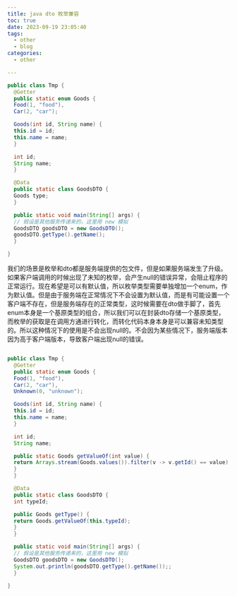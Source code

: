 ```yaml
---
title: java dto 枚举兼容
toc: true
date: 2023-09-19 23:05:40
tags:
  - other
  - blog
categories:
  - other

---
```




<!--more-->

```java
public class Tmp {
  @Getter
  public static enum Goods {
  Food(1, "food"),
  Car(2, "car");

  Goods(int id, String name) {
  this.id = id;
  this.name = name;
  }

  int id;
  String name;
  }

  @Data
  public static class GoodsDTO {
  Goods type;
  }

  public static void main(String[] args) {
  // 假设是其他服务传递来的，这里用 new 模拟
  GoodsDTO goodsDTO = new GoodsDTO();
  goodsDTO.getType().getName();
  }

}
```

我们的场景是枚举和dto都是服务端提供的包文件，但是如果服务端发生了升级。如果客户端调用的时候出现了未知的枚举，会产生null的错误异常，会阻止程序的正常运行。现在希望是可以有默认值，所以枚举类型需要单独增加一个enum，作为默认值。但是由于服务端在正常情况下不会设置为默认值，而是有可能设置一个客户端不存在，但是服务端存在的正常类型，这时候需要在dto做手脚了，首先enum本身是一个基原类型的组合，所以我们可以在封装dto存储一个基原类型，而枚举的获取是在调用方通进行转化，而转化代码本身本身是可以兼容未知类型的。所以这种情况下的使用是不会出现null的。不会因为某些情况下，服务端版本因为高于客户端版本，导致客户端出现null的错误。

```java

public class Tmp {
  @Getter
  public static enum Goods {
  Food(1, "food"),
  Car(2, "car"),
  Unknown(0, "unknown");

  Goods(int id, String name) {
  this.id = id;
  this.name = name;
  }

  int id;
  String name;

  public static Goods getValueOf(int value) {
  return Arrays.stream(Goods.values()).filter(v -> v.getId() == value).findFirst().orElse(Unknown);
  }
  }

  @Data
  public static class GoodsDTO {
  int typeId;

  public Goods getType() {
  return Goods.getValueOf(this.typeId);
  }
  }

  public static void main(String[] args) {
  // 假设是其他服务传递来的，这里用 new 模拟
  GoodsDTO goodsDTO = new GoodsDTO();
  System.out.println(goodsDTO.getType().getName());;
  }

}
```


